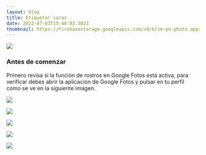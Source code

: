 ```yaml
---
layout: blog
title: Etiquetar caras
date: 2022-07-03T15:40:03.302Z
thumbnail: https://firebasestorage.googleapis.com/v0/b/im-pe-photo.appspot.com/o/pe-google-photos-mobile%2FGoogle%20Fotos-label.png?alt=media&token=ea6b1bce-c68a-45c8-bcf7-fa694f40195f
---
```



![](https://firebasestorage.googleapis.com/v0/b/im-pe-photo.appspot.com/o/pe-google-photos-mobile%2FGoogle%20Fotos-label.png?alt=media&token=ea6b1bce-c68a-45c8-bcf7-fa694f40195f)

### Antes de comenzar

Primero revisa si la función de rostros en Google Fotos está activa, para verificar debes abrir la aplicación de Google Fotos y pulsar en tu perfil como se ve en la siguiente imagen.

![](https://firebasestorage.googleapis.com/v0/b/im-pe-photo.appspot.com/o/pe-google-photos-mobile%2F4.png?alt=media&token=7490be62-a6da-4cb2-921e-dc6cf54c9a30)

![](https://firebasestorage.googleapis.com/v0/b/im-pe-photo.appspot.com/o/pe-google-photos-mobile%2F5.png?alt=media&token=215604c8-dc4e-4ded-9fb6-52044a1702e8)

![](https://firebasestorage.googleapis.com/v0/b/im-pe-photo.appspot.com/o/pe-google-photos-mobile%2F6.png?alt=media&token=c466e2c3-b97c-4b20-b28e-9e5a1481dc76)

![](https://firebasestorage.googleapis.com/v0/b/im-pe-photo.appspot.com/o/pe-google-photos-mobile%2F7.png?alt=media&token=86051186-5e2f-4b7c-8618-826830cdeccc)

![](https://firebasestorage.googleapis.com/v0/b/im-pe-photo.appspot.com/o/pe-google-photos-mobile%2F8.png?alt=media&token=e9d52b59-511b-463e-81a6-151ec20dadce)